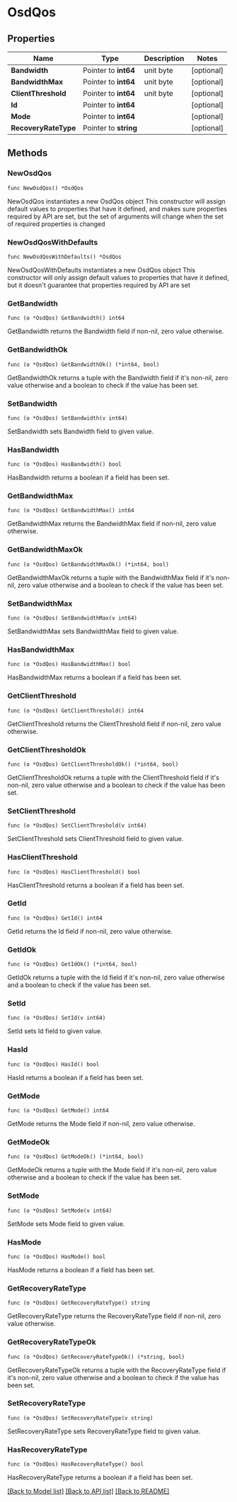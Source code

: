 # OsdQos

## Properties

Name | Type | Description | Notes
------------ | ------------- | ------------- | -------------
**Bandwidth** | Pointer to **int64** | unit byte | [optional] 
**BandwidthMax** | Pointer to **int64** | unit byte | [optional] 
**ClientThreshold** | Pointer to **int64** | unit byte | [optional] 
**Id** | Pointer to **int64** |  | [optional] 
**Mode** | Pointer to **int64** |  | [optional] 
**RecoveryRateType** | Pointer to **string** |  | [optional] 

## Methods

### NewOsdQos

`func NewOsdQos() *OsdQos`

NewOsdQos instantiates a new OsdQos object
This constructor will assign default values to properties that have it defined,
and makes sure properties required by API are set, but the set of arguments
will change when the set of required properties is changed

### NewOsdQosWithDefaults

`func NewOsdQosWithDefaults() *OsdQos`

NewOsdQosWithDefaults instantiates a new OsdQos object
This constructor will only assign default values to properties that have it defined,
but it doesn't guarantee that properties required by API are set

### GetBandwidth

`func (o *OsdQos) GetBandwidth() int64`

GetBandwidth returns the Bandwidth field if non-nil, zero value otherwise.

### GetBandwidthOk

`func (o *OsdQos) GetBandwidthOk() (*int64, bool)`

GetBandwidthOk returns a tuple with the Bandwidth field if it's non-nil, zero value otherwise
and a boolean to check if the value has been set.

### SetBandwidth

`func (o *OsdQos) SetBandwidth(v int64)`

SetBandwidth sets Bandwidth field to given value.

### HasBandwidth

`func (o *OsdQos) HasBandwidth() bool`

HasBandwidth returns a boolean if a field has been set.

### GetBandwidthMax

`func (o *OsdQos) GetBandwidthMax() int64`

GetBandwidthMax returns the BandwidthMax field if non-nil, zero value otherwise.

### GetBandwidthMaxOk

`func (o *OsdQos) GetBandwidthMaxOk() (*int64, bool)`

GetBandwidthMaxOk returns a tuple with the BandwidthMax field if it's non-nil, zero value otherwise
and a boolean to check if the value has been set.

### SetBandwidthMax

`func (o *OsdQos) SetBandwidthMax(v int64)`

SetBandwidthMax sets BandwidthMax field to given value.

### HasBandwidthMax

`func (o *OsdQos) HasBandwidthMax() bool`

HasBandwidthMax returns a boolean if a field has been set.

### GetClientThreshold

`func (o *OsdQos) GetClientThreshold() int64`

GetClientThreshold returns the ClientThreshold field if non-nil, zero value otherwise.

### GetClientThresholdOk

`func (o *OsdQos) GetClientThresholdOk() (*int64, bool)`

GetClientThresholdOk returns a tuple with the ClientThreshold field if it's non-nil, zero value otherwise
and a boolean to check if the value has been set.

### SetClientThreshold

`func (o *OsdQos) SetClientThreshold(v int64)`

SetClientThreshold sets ClientThreshold field to given value.

### HasClientThreshold

`func (o *OsdQos) HasClientThreshold() bool`

HasClientThreshold returns a boolean if a field has been set.

### GetId

`func (o *OsdQos) GetId() int64`

GetId returns the Id field if non-nil, zero value otherwise.

### GetIdOk

`func (o *OsdQos) GetIdOk() (*int64, bool)`

GetIdOk returns a tuple with the Id field if it's non-nil, zero value otherwise
and a boolean to check if the value has been set.

### SetId

`func (o *OsdQos) SetId(v int64)`

SetId sets Id field to given value.

### HasId

`func (o *OsdQos) HasId() bool`

HasId returns a boolean if a field has been set.

### GetMode

`func (o *OsdQos) GetMode() int64`

GetMode returns the Mode field if non-nil, zero value otherwise.

### GetModeOk

`func (o *OsdQos) GetModeOk() (*int64, bool)`

GetModeOk returns a tuple with the Mode field if it's non-nil, zero value otherwise
and a boolean to check if the value has been set.

### SetMode

`func (o *OsdQos) SetMode(v int64)`

SetMode sets Mode field to given value.

### HasMode

`func (o *OsdQos) HasMode() bool`

HasMode returns a boolean if a field has been set.

### GetRecoveryRateType

`func (o *OsdQos) GetRecoveryRateType() string`

GetRecoveryRateType returns the RecoveryRateType field if non-nil, zero value otherwise.

### GetRecoveryRateTypeOk

`func (o *OsdQos) GetRecoveryRateTypeOk() (*string, bool)`

GetRecoveryRateTypeOk returns a tuple with the RecoveryRateType field if it's non-nil, zero value otherwise
and a boolean to check if the value has been set.

### SetRecoveryRateType

`func (o *OsdQos) SetRecoveryRateType(v string)`

SetRecoveryRateType sets RecoveryRateType field to given value.

### HasRecoveryRateType

`func (o *OsdQos) HasRecoveryRateType() bool`

HasRecoveryRateType returns a boolean if a field has been set.


[[Back to Model list]](../README.md#documentation-for-models) [[Back to API list]](../README.md#documentation-for-api-endpoints) [[Back to README]](../README.md)


